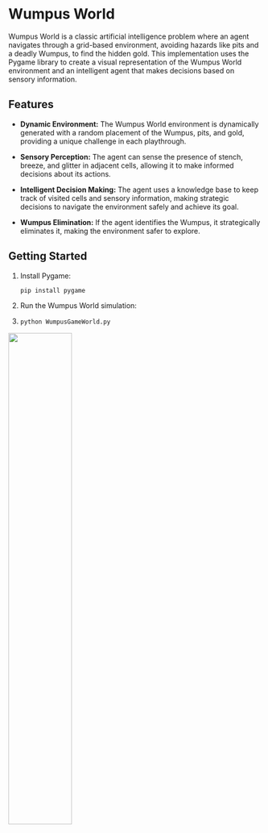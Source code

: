 # Wumpus World

Wumpus World is a classic artificial intelligence problem where an agent navigates through a grid-based environment, avoiding hazards like pits and a deadly Wumpus, to find the hidden gold. This implementation uses the Pygame library to create a visual representation of the Wumpus World environment and an intelligent agent that makes decisions based on sensory information.

## Features

- **Dynamic Environment:** The Wumpus World environment is dynamically generated with a random placement of the Wumpus, pits, and gold, providing a unique challenge in each playthrough.

- **Sensory Perception:** The agent can sense the presence of stench, breeze, and glitter in adjacent cells, allowing it to make informed decisions about its actions.

- **Intelligent Decision Making:** The agent uses a knowledge base to keep track of visited cells and sensory information, making strategic decisions to navigate the environment safely and achieve its goal.

- **Wumpus Elimination:** If the agent identifies the Wumpus, it strategically eliminates it, making the environment safer to explore.

## Getting Started

1. Install Pygame:
   ```bash
   pip install pygame
2. Run the Wumpus World simulation:
3. ```bash
   python WumpusGameWorld.py

<img src="https://github.com/kzlca/knowledge-based-agent-AI-for-Wumpus-game-world/blob/main/Drawing.sketchpad.png" width="50%" height="50%">


